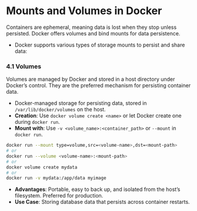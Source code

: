 # Mounts and Volumes in Docker
Containers are ephemeral, meaning data is lost when they stop unless persisted. Docker offers volumes and bind mounts for data persistence.
- Docker supports various types of storage mounts to persist and share data:

### 4.1 Volumes
Volumes are managed by Docker and stored in a host directory under Docker’s control. They are the preferred mechanism for persisting container data. 
- Docker-managed storage for persisting data, stored in `/var/lib/docker/volumes` on the host.
- **Creation**: Use `docker volume create <name>` or let Docker create one during `docker run`.
- **Mount with**: Use `-v <volume_name>:<container_path>` or `--mount` in `docker run`.
```bash
docker run --mount type=volume,src=<volume-name>,dst=<mount-path>
# or
docker run --volume <volume-name>:<mount-path>
# or
docker volume create mydata
# or
docker run -v mydata:/app/data myimage
``` 
- **Advantages**: Portable, easy to back up, and isolated from the host’s filesystem. Preferred for production.
- **Use Case**: Storing database data that persists across container restarts.

